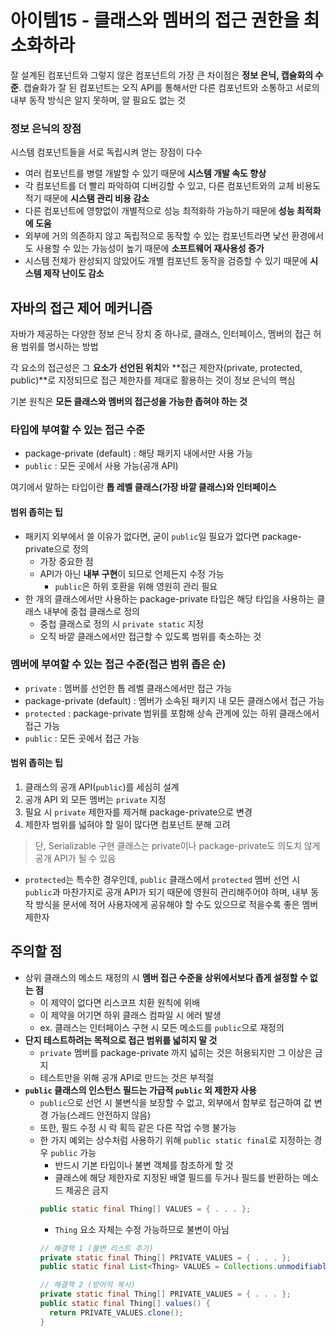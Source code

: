 # 아이템15 - 클래스와 멤버의 접근 권한을 최소화하라

잘 설계된 컴포넌트와 그렇지 않은 컴포넌트의 가장 큰 차이점은 **정보 은닉, 캡슐화의 수준**. 캡슐화가 잘 된 컴포넌트는 오직 API를 통해서만 다른 컴포넌트와 소통하고 서로의 내부 동작 방식은 알지 못하며, 알 필요도 없는 것

### 정보 은닉의 장점
시스템 컴포넌트들을 서로 독립시켜 얻는 장점이 다수
- 여러 컴포넌트를 병렬 개발할 수 있기 때문에 **시스템 개발 속도 향상**
- 각 컴포넌트를 더 빨리 파악하여 디버깅할 수 있고, 다른 컴포넌트와의 교체 비용도 적기 때문에 **시스탬 관리 비용 감소**
- 다른 컴포넌트에 영향없이 개별적으로 성능 최적화하 가능하기 때문에 **성능 최적화에 도움**
- 외부에 거의 의존하지 않고 독립적으로 동작할 수 있는 컴포넌트라면 낯선 환경에서도 사용할 수 있는 가능성이 높기 때문에 **소프트웨어 재사용성 증가**
- 시스템 전체가 완성되지 않았어도 개별 컴포넌트 동작을 검증할 수 있기 때문에 **시스템 제작 난이도 감소**

## 자바의 접근 제어 메커니즘
자바가 제공하는 다양한 정보 은닉 장치 중 하나로, 클래스, 인터페이스, 멤버의 접근 허용 범위를 명시하는 방법

각 요소의 접근성은 그 **요소가 선언된 위치**와 **접근 제한자(private, protected, public)**로 지정되므로 접근 제한자를 제대로 활용하는 것이 정보 은닉의 핵심

기본 원칙은 **모든 클래스와 멤버의 접근성을 가능한 좁혀야 하는 것**

### 타입에 부여할 수 있는 접근 수준
- package-private (default) : 해당 패키지 내에서만 사용 가능
- ```public``` : 모든 곳에서 사용 가능(공개 API)

여기에서 말하는 타입이란 **톱 레벨 클래스(가장 바깥 클래스)와 인터페이스**

#### 범위 좁히는 팁
- 패키지 외부에서 쓸 이유가 없다면, 굳이 ```public```일 필요가 없다면 package-private으로 정의
  - 가장 중요한 점
  - API가 아닌 **내부 구현**이 되므로 언제든지 수정 가능
    - ```public```은 하위 호환을 위해 영원히 관리 필요
- 한 개의 클래스에서만 사용하는 package-private 타입은 해당 타입을 사용하는 클래스 내부에 중첩 클래스로 정의
  - 중첩 클래스로 정의 시 ```private static``` 지정
  - 오직 바깥 클래스에서만 접근할 수 있도록 범위를 축소하는 것

### 멤버에 부여할 수 있는 접근 수준(접근 범위 좁은 순)
- ```private``` : 멤버를 선언한 톱 레벨 클래스에서만 접근 가능
- package-private (default) : 멤버가 소속된 패키지 내 모든 클래스에서 접근 가능
- ```protected``` : package-private 범위를 포함해 상속 관계에 있는 하위 클래스에서 접근 가능
- ```public``` : 모든 곳에서 접근 가능

#### 범위 좁히는 팁
1. 클래스의 공개 API(```public```)를 세심히 설계
2. 공개 API 외 모든 멤버는 ```private``` 지정
3. 필요 시 ```private``` 제한자를 제거해 package-private으로 변경
4. 제한자 범위를 넓혀야 할 일이 많다면 컴포넌트 분해 고려

> 단, Serializable 구현 클래스는 private이나 package-private도 의도치 않게 공개 API가 될 수 있음

- ```protected```는 특수한 경우인데, ```public``` 클래스에서 ```protected``` 멤버 선언 시 ```public```과 마찬가지로 공개 API가 되기 때문에 영원히 관리해주어야 하며, 내부 동작 방식을 문서에 적어 사용자에게 공유해야 할 수도 있으므로 적을수록 좋은 멤버 제한자


## 주의할 점
- 상위 클래스의 메소드 재정의 시 **멤버 접근 수준을 상위에서보다 좁게 설정할 수 없는 점**
  - 이 제약이 없다면 리스코프 치환 원칙에 위배
  - 이 제약을 어기면 하위 클래스 컴파일 시 에러 발생
  - ex. 클래스는 인터페이스 구현 시 모든 메소드를 ```public```으로 재정의
- **단지 테스트하려는 목적으로 접근 범위를 넓히지 말 것**
  - ```private``` 멤버를 package-private 까지 넓히는 것은 허용되지만 그 이상은 금지
  - 테스트만을 위해 공개 API로 만드는 것은 부적절
- **```public``` 클래스의 인스턴스 필드는 가급적 ```public``` 외 제한자 사용**
  - ```public```으로 선언 시 불변식을 보장할 수 없고, 외부에서 함부로 접근하여 값 변경 가능(스레드 안전하지 않음)
  - 또한, 필드 수정 시 락 획득 같은 다른 작업 수행 불가능
  - 한 가지 예외는 상수처럼 사용하기 위해 ```public static final```로 지정하는 경우 ```public``` 가능
    - 반드시 기본 타입이나 불변 객체를 참조하게 할 것
    - 클래스에 해당 제한자로 지정된 배열 필드를 두거나 필드를 반환하는 메소드 제공은 금지
    ```JAVA
    public static final Thing[] VALUES = { . . . };
    ```
      - ```Thing``` 요소 자체는 수정 가능하므로 불변이 아님
    ```JAVA
    // 해결책 1 (불변 리스트 추가)
    private static final Thing[] PRIVATE_VALUES = { . . . };
    public static final List<Thing> VALUES = Collections.unmodifiableList(Arrays.asList(PRIVATE_VALUES));

    // 해결책 2 (방어적 복사)
    private static final Thing[] PRIVATE_VALUES = { . . . };
    public static final Thing[] values() {
      return PRIVATE_VALUES.clone();
    }
    ```
